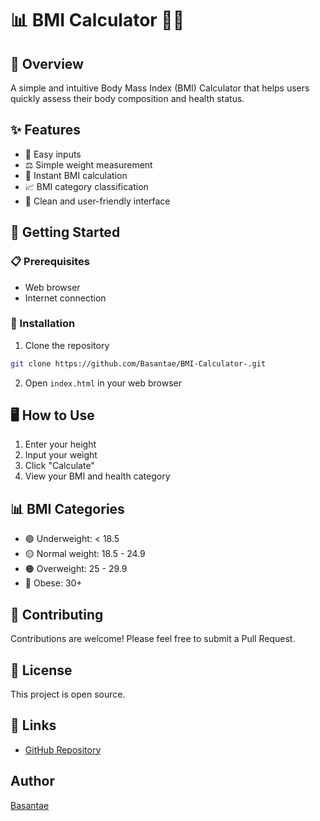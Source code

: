 # 📊 BMI Calculator 🏋️‍♀️

## 🌟 Overview
A simple and intuitive Body Mass Index (BMI) Calculator that helps users quickly assess their body composition and health status.

## ✨ Features
- 📏 Easy inputs
- ⚖️ Simple weight measurement
- 🧮 Instant BMI calculation
- 📈 BMI category classification
- 🎨 Clean and user-friendly interface

## 🚀 Getting Started

### 📋 Prerequisites
- Web browser
- Internet connection

### 🔧 Installation
1. Clone the repository
```bash
git clone https://github.com/Basantae/BMI-Calculator-.git
```
2. Open `index.html` in your web browser

## 🖥️ How to Use
1. Enter your height
2. Input your weight
3. Click "Calculate"
4. View your BMI and health category

## 📊 BMI Categories
- 🟢 Underweight: < 18.5
- 🟡 Normal weight: 18.5 - 24.9
- 🟠 Overweight: 25 - 29.9
- 🔴 Obese: 30+

## 🤝 Contributing
Contributions are welcome! Please feel free to submit a Pull Request.

## 📄 License
This project is open source. 


## 🔗 Links
- [GitHub Repository](https://github.com/Basantae/BMI-Calculator-)

## Author
[Basantae](https://github.com/Basantae)
